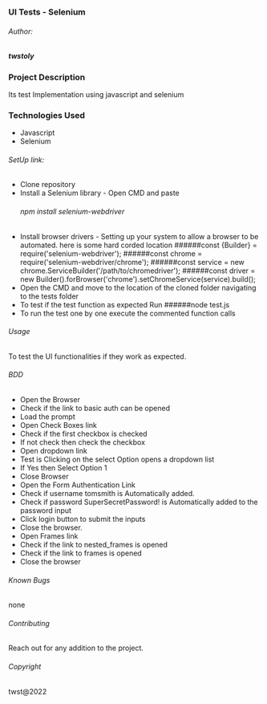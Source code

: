 ### UI Tests - Selenium

###### Author:
##### twstoly

### Project Description
Its test Implementation using javascript and selenium

### Technologies Used
* Javascript
* Selenium

###### SetUp link:
* Clone repository
* Install a Selenium library -
  Open CMD and paste
  ###### npm install selenium-webdriver
* Install browser drivers - 
  Setting up your system to allow a browser to be automated. here is some hard corded location
  ######const {Builder} = require('selenium-webdriver');
  ######const chrome = require('selenium-webdriver/chrome');
  ######const service = new chrome.ServiceBuilder('/path/to/chromedriver');
  ######const driver = new Builder().forBrowser('chrome').setChromeService(service).build();
* Open the CMD and move to the location of the cloned folder navigating to the tests folder
* To test if the test function as expected Run
  ######node test.js
* To run the test one by one execute the commented function calls

###### Usage
To test the UI functionalities if they work as expected.

###### BDD
* Open the Browser 
* Check if the link to basic auth can be opened 
* Load the prompt 
* Open Check Boxes link
* Check if the first checkbox is checked
* If not check then check the checkbox
* Open dropdown link
* Test is Clicking on the select Option opens a dropdown list
* If Yes then Select Option 1
* Close Browser
* Open the Form Authentication Link
* Check if username tomsmith is Automatically added. 
* Check if password SuperSecretPassword! is Automatically added to the password input 
* Click login button to submit the inputs
* Close the browser.
* Open Frames link
* Check if the link to nested_frames is opened
* Check if the link to frames is opened
* Close the browser

###### Known Bugs
none

###### Contributing
Reach out for any addition to the project.

###### Copyright
twst@2022
